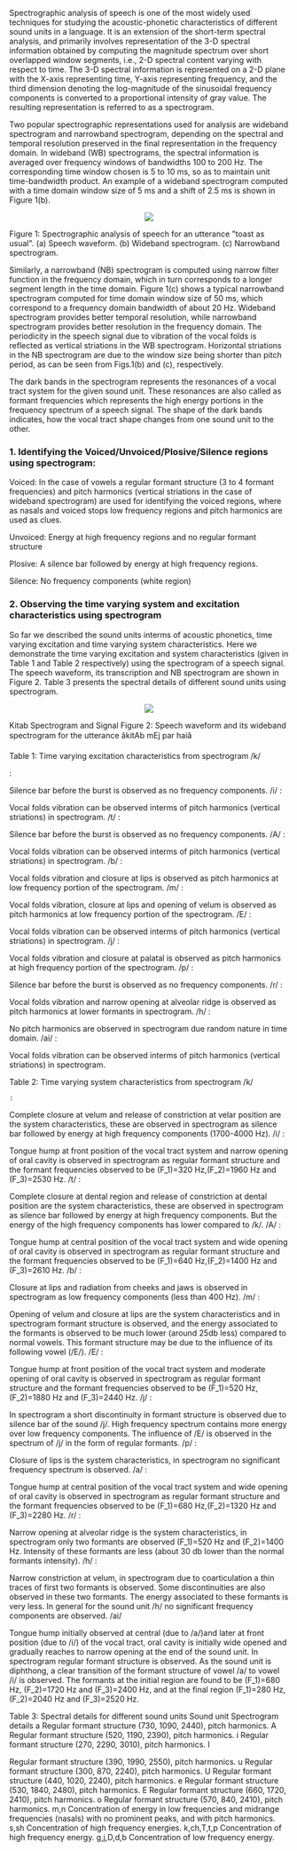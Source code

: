 Spectrographic analysis of speech is one of the most widely used techniques for studying the acoustic-phonetic characteristics of different sound units in a language. It is an extension of the short-term spectral analysis, and primarily involves representation of the 3-D spectral information obtained by computing the magnitude spectrum over short overlapped window segments, i.e., 2-D spectral content varying with respect to time. The 3-D spectral information is represented on a 2-D plane with the X-axis representing time, Y-axis representing frequency, and the third dimension denoting the log-magnitude of the sinusoidal frequency components is converted to a proportional intensity of gray value. The resulting representation is referred to as a spectrogram.

Two popular spectrographic representations used for analysis are wideband spectrogram and narrowband spectrogram, depending on the spectral and temporal resolution preserved in the final representation in the frequency domain. In wideband (WB) spectrograms, the spectral information is averaged over frequency windows of bandwidths 100 to 200 Hz. The corresponding time window chosen is 5 to 10 ms, so as to maintain unit time-bandwidth product. An example of a wideband spectrogram computed with a time domain window size of 5 ms and a shift of 2.5 ms is shown in Figure 1(b).
<center><img src="images/wbnb.png"  > <br></p> </center>
Figure 1: Spectrographic analysis of speech for an utterance "toast as usual". (a) Speech waveform. (b) Wideband spectrogram. (c) Narrowband spectrogram.

Similarly, a narrowband (NB) spectrogram is computed using narrow filter function in the frequency domain, which in turn corresponds to a longer segment length in the time domain. Figure 1(c) shows a typical narrowband spectrogram computed for time domain window size of 50 ms, which correspond to a frequency domain bandwidth of about 20 Hz. Wideband spectrogram provides better temporal resolution, while narrowband spectrogram provides better resolution in the frequency domain. The periodicity in the speech signal due to vibration of the vocal folds is reflected as vertical striations in the WB spectrogram. Horizontal striations in the NB spectrogram are due to the window size being shorter than pitch period, as can be seen from Figs.1(b) and (c), respectively.

The dark bands in the spectrogram represents the resonances of a vocal tract system for the given sound unit. These resonances are also called as formant frequencies which represents the high energy portions in the frequency spectrum of a speech signal. The shape of the dark bands indicates, how the vocal tract shape changes from one sound unit to the other.
### 1. Identifying the Voiced/Unvoiced/Plosive/Silence regions using spectrogram:

   Voiced: In the case of vowels a regular formant structure (3 to 4 formant frequencies) and pitch harmonics (vertical striations in the case of wideband spectrogram) are used for identifying the voiced regions, where as nasals and voiced stops low frequency regions and pitch harmonics are used as clues.

   Unvoiced: Energy at high frequency regions and no regular formant structure

   Plosive: A silence bar followed by energy at high frequency regions.

   Silence: No frequency components (white region)

### 2. Observing the time varying system and excitation characteristics using spectrogram

So far we described the sound units interms of acoustic phonetics, time varying excitation and time varying system characteristics. Here we demonstrate the time varying excitation and system characteristics (given in Table 1 and Table 2 respectively) using the spectrogram of a speech signal. The speech waveform, its transcription and NB spectrogram are shown in Figure 2. Table 3 presents the spectral details of different sound units using spectrogram.

<center><img src="images/kitab-signalspectrogram.png"  > <br></p> </center>

Kitab Spectrogram and Signal
Figure 2: Speech waveform and its wideband spectrogram for the utterance âkitAb mEj par haiâ



 

Table 1: Time varying excitation characteristics from spectrogram
/k/

:

Silence bar before the burst is observed as no frequency components.
/i/ :

Vocal folds vibration can be observed interms of pitch harmonics (vertical striations) in spectrogram.
/t/ 	:

Silence bar before the burst is observed as no frequency components.
/A/ 	:

Vocal folds vibration can be observed interms of pitch harmonics (vertical striations) in spectrogram.
/b/ 	:

Vocal folds vibration and closure at lips is observed as pitch harmonics at low frequency portion of the spectrogram.
/m/ 	:

Vocal folds vibration, closure at lips and opening of velum is observed as pitch harmonics at low frequency portion of the spectrogram.
/E/ 	:

Vocal folds vibration can be observed interms of pitch harmonics (vertical striations) in spectrogram.
/j/ 	:

Vocal folds vibration and closure at palatal is observed as pitch harmonics at high frequency portion of the spectrogram.
/p/ 	:

Silence bar before the burst is observed as no frequency components.
/r/ 	:

Vocal folds vibration and narrow opening at alveolar ridge is observed as pitch harmonics at lower formants in spectrogram.
/h/ 	:

No pitch harmonics are observed in spectrogram due random nature in time domain.
/ai/ 	:

Vocal folds vibration can be observed interms of pitch harmonics (vertical striations) in spectrogram.



Table 2: Time varying system characteristics from spectrogram
/k/

	:

Complete closure at velum and release of constriction at velar position are the system characteristics, these are observed in spectrogram as silence bar followed by energy at high frequency components (1700-4000 Hz).
/i/ 	:

Tongue hump at front position of the vocal tract system and narrow opening of oral cavity is observed in spectrogram as regular formant structure and the formant frequencies observed to be \(F_1\)=320 Hz,\(F_2\)=1960 Hz and \(F_3\)=2530 Hz.
/t/ 	:

Complete closure at dental region and release of constriction at dental position are the system characteristics, these are observed in spectrogram as silence bar followed by energy at high frequency components. But the energy of the high frequency components has lower compared to /k/.
/A/ 	:

Tongue hump at central position of the vocal tract system and wide opening of oral cavity is observed in spectrogram as regular formant structure and the formant frequencies observed to be \(F_1\)=640 Hz,\(F_2\)=1400 Hz and \(F_3\)=2610 Hz.
/b/ 	:

Closure at lips and radiation from cheeks and jaws is observed in spectrogram as low frequency components (less than 400 Hz).
/m/ 	:

Opening of velum and closure at lips are the system characteristics and in spectrogram formant structure is observed, and the energy associated to the formants is observed to be much lower (around 25db less) compared to normal vowels. This formant structure may be due to the influence of its following vowel (/E/).
/E/ 	:

Tongue hump at front position of the vocal tract system and moderate opening of oral cavity is observed in spectrogram as regular formant structure and the formant frequencies observed to be \(F_1\)=520 Hz,\(F_2\)=1880 Hz and \(F_3\)=2440 Hz.
/j/ 	:

In spectrogram a short discontinuity in formant structure is observed due to silence bar of the sound /j/. High frequency spectrum contains more energy over low frequency components. The influence of /E/ is observed in the spectrum of /j/ in the form of regular formants.
/p/ 	:

Closure of lips is the system characteristics, in spectrogram no significant frequency spectrum is observed.
/a/ 	:

Tongue hump at central position of the vocal tract system and wide opening of oral cavity is observed in spectrogram as regular formant structure and the formant frequencies observed to be \(F_1\)=680 Hz,\(F_2\)=1320 Hz and \(F_3\)=2280 Hz.
/r/ 	:

Narrow opening at alveolar ridge is the system characteristics, in spectrogram only two formants are observed \(F_1\)=520 Hz and \(F_2\)=1400 Hz. Intensity of these formants are less (about 30 db lower than the normal formants intensity).
/h/ 	:

Narrow constriction at velum, in spectrogram due to coarticulation a thin traces of first two formants is observed. Some discontinuities are also observed in these two formants. The energy associated to these formants is very less. In general for the sound unit /h/ no significant frequency components are observed.
/ai/ 	

Tongue hump initially observed at central (due to /a/)and later at front position (due to /i/) of the vocal tract, oral cavity is initially wide opened and gradually reaches to narrow opening at the end of the sound unit. In spectrogram regular formant structure is observed. As the sound unit is diphthong, a clear transition of the formant structure of vowel /a/ to vowel /i/ is observed. The formants at the initial region are found to be \(F_1\)=680 Hz, \(F_2\)=1720 Hz and \(F_3\)=2400 Hz, and at the final region \(F_1\)=280 Hz, \(F_2\)=2040 Hz and \(F_3\)=2520 Hz.


Table 3: Spectral details for different sound units
Sound unit 	Spectrogram details
a 	Regular formant structure (730, 1090, 2440), pitch harmonics.
A 	Regular formant structure (520, 1190, 2390), pitch harmonics.
i 	Regular formant structure (270, 2290, 3010), pitch harmonics.
I

Regular formant structure (390, 1990, 2550), pitch harmonics.
u 	Regular formant structure (300, 870, 2240), pitch harmonics.
U 	Regular formant structure (440, 1020, 2240), pitch harmonics.
e 	Regular formant structure (530, 1840, 2480), pitch harmonics.
E 	Regular formant structure (660, 1720, 2410), pitch harmonics.
o 	Regular formant structure (570, 840, 2410), pitch harmonics.
m,n 	Concentration of energy in low frequencies and midrange frequencies (nasals) with no prominent peaks, and with pitch harmonics.
s,sh 	Concentration of high frequency energies.
k,ch,T,t,p 	Concentration of high frequency energy.
g,j,D,d,b 	Concentration of low frequency energy.


